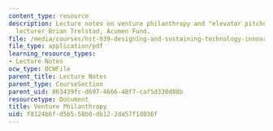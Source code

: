 ```yaml
---
content_type: resource
description: Lecture notes on venture philanthropy and "elevator pitches" with guest
  lecturer Brian Trelstad, Acumen Fund.
file: /media/courses/hst-939-designing-and-sustaining-technology-innovation-for-global-health-practice-spring-2008/f0124b6fd5b558b0db122da57f1d036f_lecture13.pdf
file_type: application/pdf
learning_resource_types:
- Lecture Notes
ocw_type: OCWFile
parent_title: Lecture Notes
parent_type: CourseSection
parent_uid: 063439fc-d697-4666-48f7-caf5d330d88b
resourcetype: Document
title: Venture Philanthropy
uid: f0124b6f-d5b5-58b0-db12-2da57f1d036f
---
```


